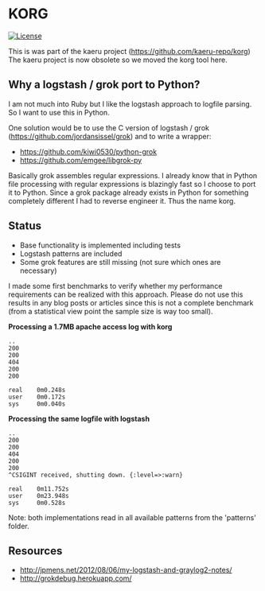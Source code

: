 # KORG

[![License](http://img.shields.io/badge/license-MIT-yellowgreen.svg)](MIT_LICENSE)

This is was part of the kaeru project (https://github.com/kaeru-repo/korg)
The kaeru project is now obsolete so we moved the korg tool here.


## Why a logstash / grok port to Python?

I am not much into Ruby but I like the logstash approach to logfile parsing. So I want to use this in Python.

One solution would be to use the C version of logstash / grok (https://github.com/jordansissel/grok) and to write a wrapper:

* https://github.com/kiwi0530/python-grok
* https://github.com/emgee/libgrok-py

Basically grok assembles regular expressions. I already know that in Python file processing with regular expressions is blazingly fast so I choose to port it to Python. Since a grok package already exists in Python for something completely different I had to reverse engineer it. Thus the name korg.


## Status

* Base functionality is implemented including tests
* Logstash patterns are included
* Some grok features are still missing (not sure which ones are necessary)

I made some first benchmarks to verify whether my performance requirements can be realized with this approach. Please do not use this results in any blog posts or articles since this is not a complete benchmark (from a statistical view point the sample size is way too small).


**Processing a 1.7MB apache access log with korg**

	..
	200
	200
	404
	200
	200

	real	0m0.248s
	user	0m0.172s
	sys 	0m0.040s


**Processing the same logfile with logstash**

	..
	200
	200
	404
	200
	200
	^CSIGINT received, shutting down. {:level=>:warn}

	real	0m11.752s
	user	0m23.948s
	sys 	0m0.528s

Note: both implementations read in all available patterns from the 'patterns' folder.


## Resources

* http://jpmens.net/2012/08/06/my-logstash-and-graylog2-notes/
* http://grokdebug.herokuapp.com/
